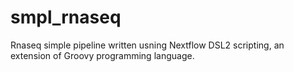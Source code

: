 # smpl_rnaseq

Rnaseq simple pipeline written usning Nextflow DSL2 scripting, an extension of Groovy programming language.
